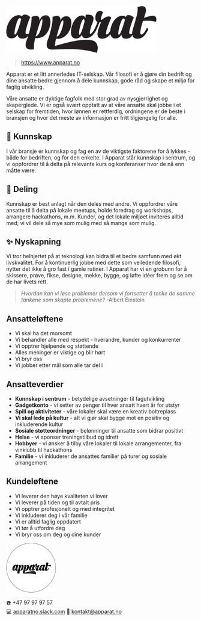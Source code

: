 <img src="./img/LOGOTYPE ORG SORT-HVIT.png" width="400" />

> https://www.apparat.no

Apparat er et litt annerledes IT-selskap. Vår filosofi er å gjøre din bedrift og dine ansatte bedre gjennom å dele kunnskap, gode råd og skape et miljø for faglig utvikling.

Våre ansatte er dyktige fagfolk med stor grad av nysgjerrighet og skaperglede. Vi er også svært opptatt av at våre ansatte skal jobbe i et selskap for fremtiden, hvor lønnen er rettferdig, ordningene er de beste i bransjen og hvor det meste av informasjon er fritt tilgjengelig for alle.

## :book: Kunnskap

I vår bransje er kunnskap og fag en av de viktigste faktorene for å lykkes - både for bedriften, og for den enkelte. I Apparat står kunnskap i sentrum, og vi oppfordrer til å delta på relevante kurs og konferanser hvor de nå enn måtte være.

## :gift: Deling

Kunnskap er best anlagt når den deles med andre. Vi oppfordrer våre ansatte til å delta på lokale meetups, holde foredrag og workshops, arrangere hackathons, m.m. Kunder, og det lokale miljøet inviteres alltid med; vi vil dele så mye som mulig med så mange som mulig.

## :sparkles: Nyskapning

Vi tror helhjertet på at teknologi kan bidra til et bedre samfunn med økt livskvalitet. For å kontinuerlig jobbe med dette som veiledende filosofi, nytter det ikke å gro fast i gamle rutiner. I Apparat har vi en grobunn for å skissere, prøve, fikse, designe, mekke, bygge, og løfte idéer frem og se om de har livets rett.

> _Hvordan kan vi løse problemer dersom vi fortsetter å tenke de samme tankene som skapte problemene?_ -Albert Einstein

## Ansatteløftene

* Vi skal ha det morsomt
* Vi behandler alle med respekt - hverandre, kunder og konkurrenter
* Vi opptrer hjelpende og støttende
* Alles meninger er viktige og blir hørt
* Vi bryr oss
* Vi jobber etter mål som alle tar del i

## Ansatteverdier

* **Kunnskap i sentrum** - betydelige avsetninger til fagutvikling
* **Gadgetkonto** - vi setter av penger til hver ansatt hvert år for utstyr
* **Spill og aktiviteter** - våre lokaler skal være en kreativ boltreplass
* **Vi skal lede på kultur** - alt vi gjør skal bygge mot en positiv og inkluderende kultur
* **Sosiale støtteordninger** - belønninger til ansatte som bidrar positivt
* **Helse** - vi sponser treningstilbud og idrett
* **Hobbyer** - vi ønsker å tilby våre lokaler til lokale arrangementer, fra vinklubb til hackathons
* **Familie** - vi inkluderer de ansattes familier på turer og sosiale arrangement

## Kundeløftene

* Vi leverer den høye kvaliteten vi lover
* Vi leverer på tiden og til avtalt pris
* Vi opptrer profesjonelt og med integritet
* Vi inkluderer deg i vår familie
* Vi er alltid faglig oppdatert
* Vi tør å utfordre deg
* Vi bryr oss om deg og dine kunder


<img src="./img/LOGOTYPE-ORG-SIRKEL-132-132.png" width="132" />


:phone: +47 97 97 97 57  
:computer: [apparatno.slack.com](https://join.slack.com/t/apparatno/shared_invite/enQtMjgyOTY0NjA2Mzg5LWU3OWI0ZjAzNTUwMTI0ZDc4YTMwZGUxNjZiODczNzI0YmRhYzJmZWZjNzBkMTU4YzMxZDU0MDRiMjVmYWI0NjM)
:fax: kontakt@apparat.no
